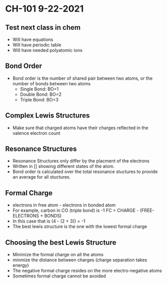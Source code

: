 # CH-101 9-22-2021
## Test next class in chem
- Will have equations
- Will have periodic table
- Will have needed polyatomic ions
## Bond Order
- Bond order is the number of shared pair between two atoms, or the number of bonds between two atoms
    - Single Bond: BO=1
    - Double Bond: BO=2
    - Triple Bond: BO=3
## Complex Lewis Structures
- Make sure that charged atoms have their charges reflected in the valence electron count
## Resonance Structures
- Resonance Structures only differ by the placment of the electrons
- Written in [] showing different states of the atom.
- Bond order is calculated over the total resonance stuctures to provide an average for all stuctures.
## Formal Charge
- electrons in free atom - electrons in bonded atom
- For example, carbon in CO (triple bond) is -1 FC = CHARGE - (FREE-ELECTRONS + BONDS)
- In this case that is (4 - (2 + 3)) = -1
- The best lewis structure is the one with the lowest formal charge
## Choosing the best Lewis Structure
- Minimize the formal charge on all the atoms
- minmize the distance between charges (charge separation takes energy)
- The negative formal charge resides on the more electro-negative atoms
- Sometimes formal charge cannot be avoided
